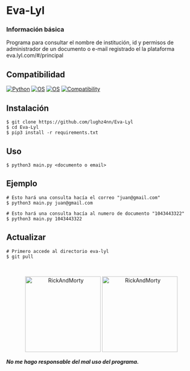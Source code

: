 # Eva-Lyl
### Información básica
Programa para consultar el nombre de institución, id y permisos de administrador de un documento o e-mail registrado el la plataforma eva.lyl.com/#/principal

## Compatibilidad
[![Python](https://img.shields.io/badge/Python-3.x-blue.svg)](https://www.python.org/downloads/release/python-360/)
[![OS](https://img.shields.io/badge/OS-Windows-0078d7.svg)](https://www.microsoft.com/en-us/windows)
[![OS](https://img.shields.io/badge/OS-Linux-0078d7.svg)](https://www.linux.org/)
[![Compatibility](https://img.shields.io/badge/termux-compatible-brightgreen.svg)](https://termux.com/)

## Instalación
```console
$ git clone https://github.com/lughz4nn/Eva-Lyl
$ cd Eva-Lyl
$ pip3 install -r requirements.txt
```

## Uso
```console
$ python3 main.py <documento o email>
```

## Ejemplo
```console
# Esto hará una consulta hacía el correo "juan@gmail.com"
$ python3 main.py juan@gmail.com

# Esto hará una consulta hacía al numero de documento "1043443322"
$ python3 main.py 1043443322
```

## Actualizar
```console
# Primero accede al directorio eva-lyl
$ git pull
```

<br/>

<!-- Imagenes de lujo -->
<p align="center">
    <img src="https://i.gifer.com/origin/1b/1beb908cab6520ce70dcc2aba8e28317.gif" height=200px alt="RickAndMorty" title="Hello Friend"/>
    <img src="https://media.tenor.com/6Tc-POkXDgYAAAAC/epic-rick-and-morty.gif" height=200px alt="RickAndMorty" title="Are u 0 or 1?"/>
</p>

<!-- Aviso de responsabilidad -->
<footer>
    <strong><i>No me hago responsable del mal uso del programa.</i></strong>
</footer>
